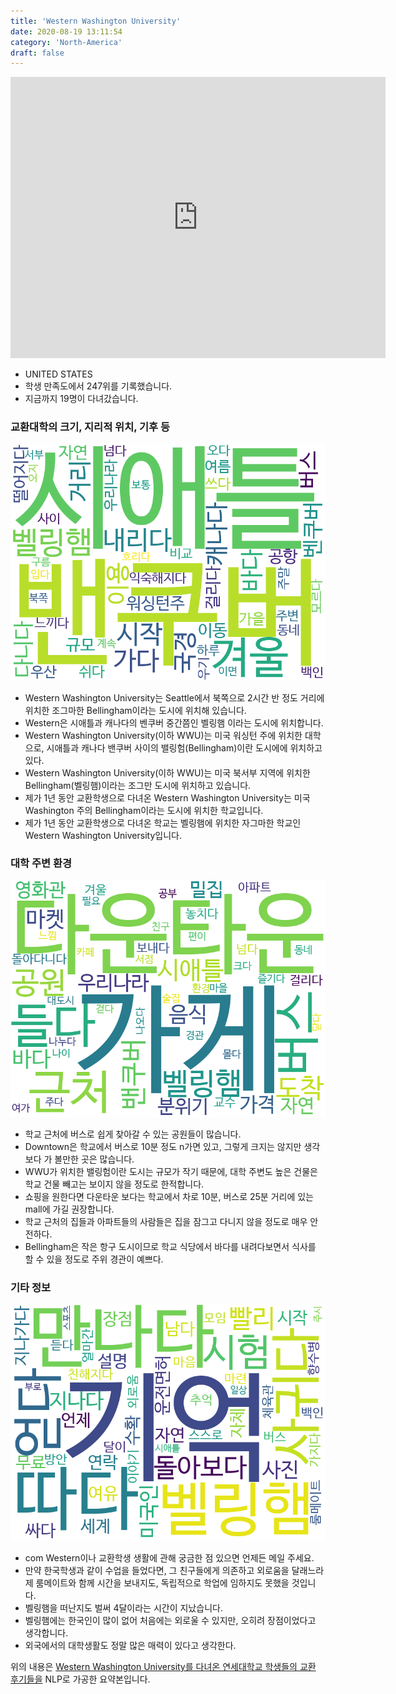 ```yaml
---
title: 'Western Washington University'
date: 2020-08-19 13:11:54
category: 'North-America'
draft: false
---
```


<iframe
width="600"
height="450"
frameborder="0" style="border:0"
src="https://www.google.com/maps/embed/v1/place?key=AIzaSyC9e1AME-pVmWC4hBpFdu5S4dKzyepa3HQ&q=Western+Washington+University&center=48.7342877,-122.4866103&zoom=14" allowfullscreen>
</iframe>


* UNITED STATES
* 학생 만족도에서 247위를 기록했습니다.
* 지금까지 19명이 다녀갔습니다. 

### 교환대학의 크기, 지리적 위치, 기후 등

![gen_info-WordCloud](../univ_wordclouds_okt/gen_info/US000272_gen_info_okt.png)

* Western Washington University는 Seattle에서 북쪽으로 2시간 반 정도 거리에 위치한 조그마한 Bellingham이라는 도시에 위치해 있습니다.
* Western은 시애틀과 캐나다의 벤쿠버 중간쯤인 벨링햄 이라는 도시에 위치합니다.
* Western Washington University(이하 WWU)는 미국 워싱턴 주에 위치한 대학으로, 시애틀과 캐나다 밴쿠버 사이의 밸링험(Bellingham)이란 도시에에 위치하고 있다.
* Western Washington University(이하 WWU)는 미국 북서부 지역에 위치한 Bellingham(벨링햄)이라는 조그만 도시에 위치하고 있습니다.
* 제가 1년 동안 교환학생으로 다녀온 Western Washington University는 미국 Washington 주의 Bellingham이라는 도시에 위치한 학교입니다.
* 제가 1년 동안 교환학생으로 다녀온 학교는 벨링햄에 위치한 자그마한 학교인 Western Washington University입니다.


### 대학 주변 환경

![env_info-WordCloud](../univ_wordclouds_okt/env_info/US000272_env_info_okt.png)

* 학교 근처에 버스로 쉽게 찾아갈 수 있는 공원들이 많습니다.
* Downtown은 학교에서 버스로 10분 정도 n가면 있고, 그렇게 크지는 않지만 생각보다 가 볼만한 곳은 많습니다.
* WWU가 위치한 밸링험이란 도시는 규모가 작기 때문에, 대학 주변도 높은 건물은 학교 건물 빼고는 보이지 않을 정도로 한적합니다.
* 쇼핑을 원한다면 다운타운 보다는 학교에서 차로 10분, 버스로 25분 거리에 있는 mall에 가길 권장합니다.
* 학교 근처의 집들과 아파트들의 사람들은 집을 잠그고 다니지 않을 정도로 매우 안전하다.
* Bellingham은 작은 항구 도시이므로 학교 식당에서 바다를 내려다보면서 식사를 할 수 있을 정도로 주위 경관이 예쁘다.


### 기타 정보

![etc_info-WordCloud](../univ_wordclouds_okt/etc_info/US000272_etc_info_okt.png)

* com Western이나 교환학생 생활에 관해 궁금한 점 있으면 언제든 메일 주세요.
* 만약 한국학생과 같이 수업을 들었다면, 그 친구들에게 의존하고 외로움을 달래느라 제 룸메이트와 함께 시간을 보내지도, 독립적으로 학업에 임하지도 못했을 것입니다.
* 벨링햄을 떠난지도 벌써 4달이라는 시간이 지났습니다.
* 벨링햄에는 한국인이 많이 없어 처음에는 외로울 수 있지만, 오히려 장점이었다고 생각합니다.
* 외국에서의 대학생활도 정말 많은 매력이 있다고 생각한다.


위의 내용은 [Western Washington University를 다녀온 연세대학교 학생들의 교환 후기들을](http://oia.yonsei.ac.kr/partner/expReport.asp?ucode=US000272&bgbn=A) NLP로 가공한 요약본입니다. 
